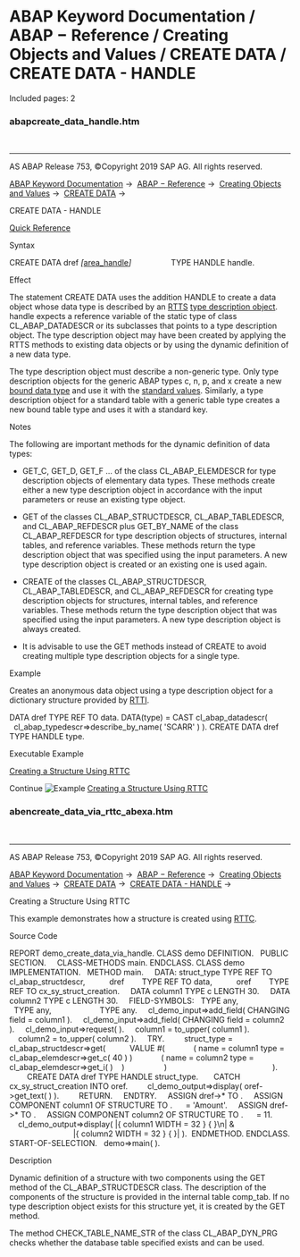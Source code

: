 # ABAP Keyword Documentation / ABAP − Reference / Creating Objects and Values / CREATE DATA / CREATE DATA - HANDLE

Included pages: 2


### abapcreate_data_handle.htm

  

* * *

AS ABAP Release 753, ©Copyright 2019 SAP AG. All rights reserved.

[ABAP Keyword Documentation](https://help.sap.com/doc/abapdocu_753_index_htm/7.53/en-US/abenabap.htm) →  [ABAP − Reference](https://help.sap.com/doc/abapdocu_753_index_htm/7.53/en-US/abenabap_reference.htm) →  [Creating Objects and Values](https://help.sap.com/doc/abapdocu_753_index_htm/7.53/en-US/abencreate_objects.htm) →  [CREATE DATA](https://help.sap.com/doc/abapdocu_753_index_htm/7.53/en-US/abapcreate_data.htm) → 

CREATE DATA - HANDLE

[Quick Reference](https://help.sap.com/doc/abapdocu_753_index_htm/7.53/en-US/abapcreate_data_shortref.htm)

Syntax

CREATE DATA dref *\[*[area\_handle](https://help.sap.com/doc/abapdocu_753_index_htm/7.53/en-US/abapcreate_data_area_handle.htm)*\]*
                 TYPE HANDLE handle.

Effect

The statement CREATE DATA uses the addition HANDLE to create a data object whose data type is described by an [RTTS](https://help.sap.com/doc/abapdocu_753_index_htm/7.53/en-US/abenrun_time_type_services_glosry.htm "Glossary Entry") [type description object](https://help.sap.com/doc/abapdocu_753_index_htm/7.53/en-US/abentype_object_glosry.htm "Glossary Entry"). handle expects a reference variable of the static type of class CL\_ABAP\_DATADESCR or its subclasses that points to a type description object. The type description object may have been created by applying the RTTS methods to existing data objects or by using the dynamic definition of a new data type.

The type description object must describe a non-generic type. Only type description objects for the generic ABAP types c, n, p, and x create a new [bound data type](https://help.sap.com/doc/abapdocu_753_index_htm/7.53/en-US/abenbound_data_type_glosry.htm "Glossary Entry") and use it with the [standard values](https://help.sap.com/doc/abapdocu_753_index_htm/7.53/en-US/abenbuilt_in_types_complete.htm). Similarly, a type description object for a standard table with a generic table type creates a new bound table type and uses it with a standard key.

Notes

The following are important methods for the dynamic definition of data types:

-   GET\_C, GET\_D, GET\_F ... of the class CL\_ABAP\_ELEMDESCR for type description objects of elementary data types. These methods create either a new type description object in accordance with the input parameters or reuse an existing type object.

-   GET of the classes CL\_ABAP\_STRUCTDESCR, CL\_ABAP\_TABLEDESCR, and CL\_ABAP\_REFDESCR plus GET\_BY\_NAME of the class CL\_ABAP\_REFDESCR for type description objects of structures, internal tables, and reference variables. These methods return the type description object that was specified using the input parameters. A new type description object is created or an existing one is used again.

-   CREATE of the classes CL\_ABAP\_STRUCTDESCR, CL\_ABAP\_TABLEDESCR, and CL\_ABAP\_REFDESCR for creating type description objects for structures, internal tables, and reference variables. These methods return the type description object that was specified using the input parameters. A new type description object is always created.

-   It is advisable to use the GET methods instead of CREATE to avoid creating multiple type description objects for a single type.
    

Example

Creates an anonymous data object using a type description object for a dictionary structure provided by [RTTI](https://help.sap.com/doc/abapdocu_753_index_htm/7.53/en-US/abenrun_time_type_identific_glosry.htm "Glossary Entry").

DATA dref TYPE REF TO data.
DATA(type) = CAST cl\_abap\_datadescr(
  cl\_abap\_typedescr=>describe\_by\_name( 'SCARR' ) ).
CREATE DATA dref TYPE HANDLE type.

Executable Example

[Creating a Structure Using RTTC](https://help.sap.com/doc/abapdocu_753_index_htm/7.53/en-US/abencreate_data_via_rttc_abexa.htm)

Continue
![Example](exa.gif "Example") [Creating a Structure Using RTTC](https://help.sap.com/doc/abapdocu_753_index_htm/7.53/en-US/abencreate_data_via_rttc_abexa.htm)


### abencreate_data_via_rttc_abexa.htm

  

* * *

AS ABAP Release 753, ©Copyright 2019 SAP AG. All rights reserved.

[ABAP Keyword Documentation](https://help.sap.com/doc/abapdocu_753_index_htm/7.53/en-US/abenabap.htm) →  [ABAP − Reference](https://help.sap.com/doc/abapdocu_753_index_htm/7.53/en-US/abenabap_reference.htm) →  [Creating Objects and Values](https://help.sap.com/doc/abapdocu_753_index_htm/7.53/en-US/abencreate_objects.htm) →  [CREATE DATA](https://help.sap.com/doc/abapdocu_753_index_htm/7.53/en-US/abapcreate_data.htm) →  [CREATE DATA - HANDLE](https://help.sap.com/doc/abapdocu_753_index_htm/7.53/en-US/abapcreate_data_handle.htm) → 

Creating a Structure Using RTTC

This example demonstrates how a structure is created using [RTTC](https://help.sap.com/doc/abapdocu_753_index_htm/7.53/en-US/abenrun_time_type_creation_glosry.htm "Glossary Entry").

Source Code

REPORT demo\_create\_data\_via\_handle.
CLASS demo DEFINITION.
  PUBLIC SECTION.
    CLASS-METHODS main.
ENDCLASS.
CLASS demo IMPLEMENTATION.
  METHOD main.
    DATA: struct\_type TYPE REF TO cl\_abap\_structdescr,
          dref        TYPE REF TO data,
          oref        TYPE REF TO cx\_sy\_struct\_creation.
    DATA column1 TYPE c LENGTH 30.
    DATA column2 TYPE c LENGTH 30.
    FIELD-SYMBOLS: <struc>  TYPE any,
                   <comp1>  TYPE any,
                   <comp2>  TYPE any.
    cl\_demo\_input=>add\_field( CHANGING field = column1 ).
    cl\_demo\_input=>add\_field( CHANGING field = column2 ).
    cl\_demo\_input=>request( ).
    column1 = to\_upper( column1 ).
    column2 = to\_upper( column2 ).
    TRY.
        struct\_type = cl\_abap\_structdescr=>get(
          VALUE #(
            ( name = column1 type = cl\_abap\_elemdescr=>get\_c( 40 ) )
            ( name = column2 type = cl\_abap\_elemdescr=>get\_i( )    )
                 )
                                               ).
        CREATE DATA dref TYPE HANDLE struct\_type.
      CATCH cx\_sy\_struct\_creation INTO oref.
        cl\_demo\_output=>display( oref->get\_text( ) ).
        RETURN.
    ENDTRY.
    ASSIGN dref->\* TO <struc>.
    ASSIGN COMPONENT column1 OF STRUCTURE <struc> TO <comp1>.
    <comp1> = 'Amount'.
    ASSIGN dref->\* TO <struc>.
    ASSIGN COMPONENT column2 OF STRUCTURE <struc> TO <comp2>.
    <comp2> = 11.
    cl\_demo\_output=>display( |{ column1 WIDTH = 32 } { <comp1> }\\n| &
                             |{ column2 WIDTH = 32 } { <comp2> }| ).  ENDMETHOD.
ENDCLASS.
START-OF-SELECTION.
  demo=>main( ).

Description

Dynamic definition of a structure with two components using the GET method of the CL\_ABAP\_STRUCTDESCR class. The description of the components of the structure is provided in the internal table comp\_tab. If no type description object exists for this structure yet, it is created by the GET method.

The method CHECK\_TABLE\_NAME\_STR of the class CL\_ABAP\_DYN\_PRG checks whether the database table specified exists and can be used.
